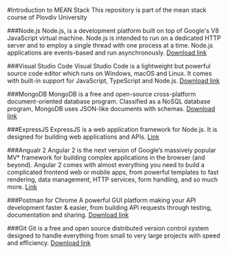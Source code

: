 #Introduction to MEAN Stack
This repository is part of the mean stack course of Plovdiv University 


###Node.js
Node.js, is a development platform built on top of Google's V8 JavaScript virtual machine. Node.js is intended to run on a dedicated HTTP server and to employ a single thread with one process at a time. Node.js applications are events-based and run asynchronously.
[Download link](https://nodejs.org/en/download/)


###Visual Studio Code
Visual Studio Code is a lightweight but powerful source code editor which runs on Windows, macOS and Linux. It comes with built-in support for JavaScript, TypeScript and Node.js.
[Download link](https://code.visualstudio.com/download/)


###MongoDB
MongoDB is a free and open-source cross-platform document-oriented database program. Classified as a NoSQL database program, MongoDB uses JSON-like documents with schemas.
[Download link](https://www.mongodb.com/download-center?jmp=homepage#community/)


###ExpressJS
ExpressJS is a web application framework for Node.js. It is designed for building web applications and APIs.
[Link](http://expressjs.com/)


###Angualr 2
Angular 2 is the next version of Google’s massively popular MV* framework for building complex applications in the browser (and beyond). Angular 2 comes with almost everything you need to build a complicated frontend web or mobile apps, from powerful templates to fast rendering, data management, HTTP services, form handling, and so much more.
[Link](https://angular.io/)


###Postman for Chrome
A powerful GUI platform making your API development faster & easier, from building API requests through testing, documentation and sharing.
[Download link](https://chrome.google.com/webstore/detail/postman/fhbjgbiflinjbdggehcddcbncdddomop/)


###Git
Git is a free and open source distributed version control system designed to handle everything from small to very large projects with speed and efficiency.
[Download link](https://git-scm.com/)
